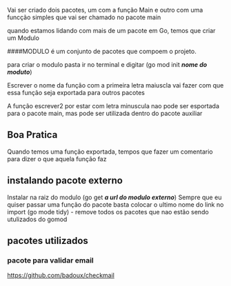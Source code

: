Vai ser criado dois pacotes, um com a função Main e outro com uma funcção simples que vai ser chamado no pacote main

quando estamos lidando com mais de um pacote em Go, temos que criar um Modulo

####MODULO é um conjunto de pacotes que compoem o projeto.

para criar o modulo pasta ir no terminal e digitar (go mod init ***nome do moduto***)

Escrever o nome da função com a primeira letra maiuscla vai fazer com que essa função seja exportada para outros pacotes

A função escrever2 por estar com letra minuscula nao pode ser esportada para o pacote main, mas pode ser utilizada dentro do pacote auxiliar


## Boa Pratica
Quando temos uma função exportada, tempos que fazer um comentario para dizer o que aquela função faz

## instalando pacote externo

Instalar na raiz do modulo (go get ***a url do modulo externo***)
Sempre que eu quiser passar uma função do pacote basta colocar o ultimo nome do link no import
(go mode tidy) - remove todos os pacotes que nao estão sendo utulizados do gomod


## pacotes utilizados
### pacote para validar email
https://github.com/badoux/checkmail